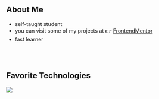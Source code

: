 
## About Me

- self-taught student
- you can visit some of my projects at 👉 [FrontendMentor](https://www.frontendmentor.io/profile/escarcan)
- fast learner
<br/>
<br/>

## Favorite Technologies

<p>
  <a href="https://skillicons.dev">
    <img src="https://skillicons.dev/icons?i=html,css,astro,js,react,git,sass,tailwind,vite,express,mongodb,nodejs" />
  </a>
</p>
<br/>

